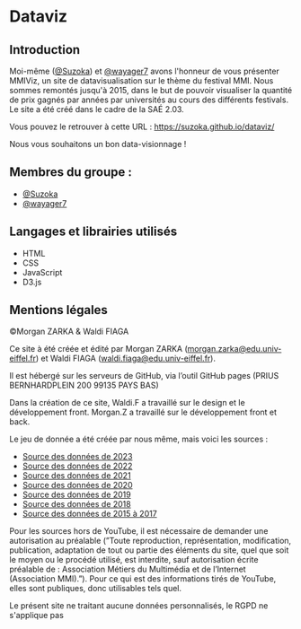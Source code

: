 # Dataviz
## Introduction

Moi-même ([@Suzoka](https://github.com/Suzoka)) et  [@wayager7](https://github.com/wayager7) avons l'honneur de vous présenter MMIViz, un site de datavisualisation sur le thème du festival MMI.
Nous sommes remontés jusqu'à 2015, dans le but de pouvoir visualiser la quantité de prix gagnés par années par universités au cours des différents festivals.
Le site a été créé dans le cadre de la SAÉ 2.03.

Vous pouvez le retrouver à cette URL : https://suzoka.github.io/dataviz/

Nous vous souhaitons un bon data-visionnage !

## Membres du groupe :
- [@Suzoka](https://github.com/Suzoka)
- [@wayager7](https://github.com/wayager7)

## Langages et librairies utilisés
- HTML
- CSS
- JavaScript
- D3.js

## Mentions légales
©Morgan ZARKA & Waldi FIAGA

Ce site à été créée et édité par Morgan ZARKA (morgan.zarka@edu.univ-eiffel.fr) et Waldi FIAGA (waldi.fiaga@edu.univ-eiffel.fr).

Il est hébergé sur les serveurs de GitHub, via l’outil GitHub pages (PRIUS BERNHARDPLEIN 200 99135 PAYS BAS)

Dans la création de ce site, Waldi.F a travaillé sur le design et le développement front. Morgan.Z a travaillé sur le développement front et back.

Le jeu de donnée a été créée par nous même, mais voici les sources :

- [Source des données de 2023](https://2023.festivalmmi.fr/laureats.276_dcp.html)
- [Source des données de 2022](https://festival2022.iutmmi.fr/laureats.276_dcp.html)
- [Source des données de 2021](https://www.youtube.com/watch?v=VrPx1opuGQM)
- [Source des données de 2020](https://iutmmi.fr/festival_subdomain/palmares/)
- [Source des données de 2019](https://www.youtube.com/watch?v=EC69l2z3_Ug)
- [Source des données de 2018](https://www.youtube.com/watch?v=25I2G2m4asA)
- [Source des données de 2015 à 2017](https://iutmmi.fr/le-festival-mmi/)

Pour les sources hors de YouTube, il est nécessaire de demander une autorisation au préalable (”Toute reproduction, représentation, modification, publication, adaptation de tout ou partie des éléments du site, quel que soit le moyen ou le procédé utilisé, est interdite, sauf autorisation écrite préalable de : Association Métiers du Multimédia et de l’Internet (Association MMI).”). Pour ce qui est des informations tirés de YouTube, elles sont publiques, donc utilisables tels quel.

Le présent site ne traitant aucune données personnalisés, le RGPD ne s'applique pas

